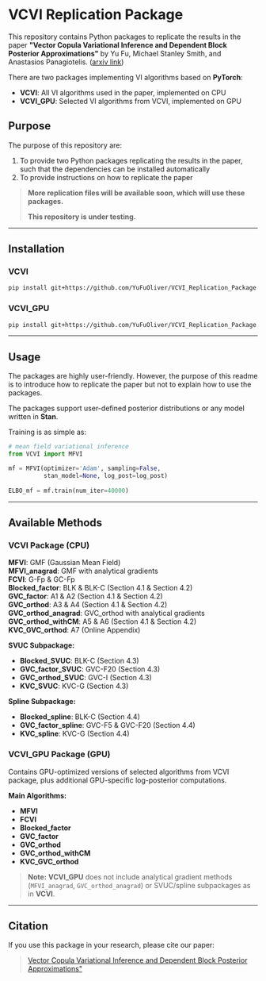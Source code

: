 # VCVI Replication Package

This repository contains Python packages to replicate the results in the paper **"Vector Copula Variational Inference and Dependent Block Posterior Approximations"** by Yu Fu, Michael Stanley Smith, and Anastasios Panagiotelis. ([arxiv link](https://arxiv.org/abs/2503.01072))

There are two packages implementing VI algorithms based on **PyTorch**:
- **VCVI**: All VI algorithms used in the paper, implemented on CPU
- **VCVI_GPU**: Selected VI algorithms from VCVI, implemented on GPU

## Purpose

The purpose of this repository are:
1. To provide two Python packages replicating the results in the paper, such that the dependencies can be installed automatically
2. To provide instructions on how to replicate the paper

> **More replication files will be available soon, which will use these packages.**
> 
> **This repository is under testing.**

---

## Installation

### VCVI

```bash
pip install git+https://github.com/YuFuOliver/VCVI_Replication_Package.git#subdirectory=VCVI
```

### VCVI_GPU

```bash
pip install git+https://github.com/YuFuOliver/VCVI_Replication_Package.git#subdirectory=VCVI_GPU
```

---

## Usage
The packages are highly user-friendly. However, the purpose of this readme is to introduce how to replicate the paper but not to explain how to use the packages.

The packages support user-defined posterior distributions or any model written in **Stan**.

Training is as simple as:
```python
# mean field variational inference
from VCVI import MFVI

mf = MFVI(optimizer='Adam', sampling=False,
          stan_model=None, log_post=log_post)
          
ELBO_mf = mf.train(num_iter=40000)
```

---

## Available Methods

### VCVI Package (CPU)

**MFVI**: GMF (Gaussian Mean Field)  
**MFVI_anagrad**: GMF with analytical gradients  
**FCVI**: G-Fp & GC-Fp  
**Blocked_factor**: BLK & BLK-C (Section 4.1 & Section 4.2)  
**GVC_factor**: A1 & A2 (Section 4.1 & Section 4.2)  
**GVC_orthod**: A3 & A4 (Section 4.1 & Section 4.2)  
**GVC_orthod_anagrad**: GVC_orthod with analytical gradients  
**GVC_orthod_withCM**: A5 & A6 (Section 4.1 & Section 4.2)  
**KVC_GVC_orthod**: A7 (Online Appendix)  

**SVUC Subpackage:**
- **Blocked_SVUC**: BLK-C (Section 4.3)
- **GVC_factor_SVUC**: GVC-F20 (Section 4.3)
- **GVC_orthod_SVUC**: GVC-I (Section 4.3)
- **KVC_SVUC**: KVC-G (Section 4.3)

**Spline Subpackage:**
- **Blocked_spline**: BLK-C (Section 4.4)
- **GVC_factor_spline**: GVC-F5 & GVC-F20 (Section 4.4)
- **KVC_spline**: KVC-G (Section 4.4)

### VCVI_GPU Package (GPU)

Contains GPU-optimized versions of selected algorithms from VCVI package, plus additional GPU-specific log-posterior computations.

**Main Algorithms:**
 - **MFVI**  
 - **FCVI**  
 - **Blocked_factor**  
 - **GVC_factor**  
 - **GVC_orthod**  
 - **GVC_orthod_withCM**  
 - **KVC_GVC_orthod**  


> **Note:** **VCVI_GPU** does not include analytical gradient methods (`MFVI_anagrad`, `GVC_orthod_anagrad`) or SVUC/spline subpackages as in **VCVI**.

---

## Citation

If you use this package in your research, please cite our paper:  
> [Vector Copula Variational Inference and Dependent Block Posterior Approximations"](https://arxiv.org/abs/2503.01072)
